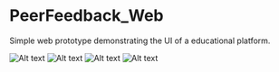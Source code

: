 # PeerFeedback_Web
Simple web prototype demonstrating the UI of a educational platform.

![Alt text](PeerFeedback_Web/HomePage.PNG)
![Alt text](PeerFeedback_Web/Discussion.PNG)
![Alt text](PeerFeedback_Web/ViewMembersSolution.PNG)
![Alt text](PeerFeedback_Web/Chat.PNG)
